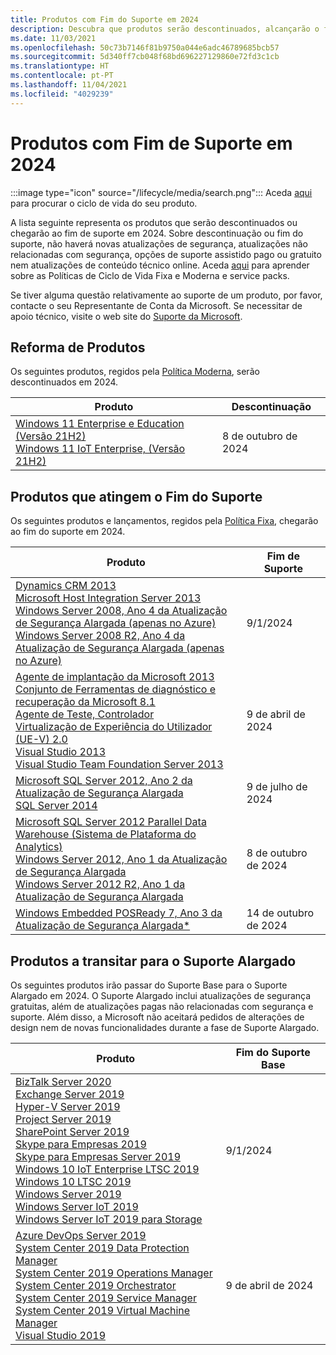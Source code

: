 ```yaml
---
title: Produtos com Fim do Suporte em 2024
description: Descubra que produtos serão descontinuados, alcançarão o fim de suporte ou passarão do suporte base para o suporte alargado em 2024.
ms.date: 11/03/2021
ms.openlocfilehash: 50c73b7146f81b9750a044e6adc46789685bcb57
ms.sourcegitcommit: 5d340ff7cb048f68bd696227129860e72fd3c1cb
ms.translationtype: HT
ms.contentlocale: pt-PT
ms.lasthandoff: 11/04/2021
ms.locfileid: "4029239"
---
```

# <a name="products-ending-support-in-2024"></a>Produtos com Fim de Suporte em 2024

:::image type="icon" source="/lifecycle/media/search.png":::
Aceda [aqui](/lifecycle/products/) para procurar o ciclo de vida do seu produto.

A lista seguinte representa os produtos que serão descontinuados ou chegarão ao fim de suporte em 2024. Sobre descontinuação ou fim do suporte, não haverá novas atualizações de segurança, atualizações não relacionadas com segurança, opções de suporte assistido pago ou gratuito nem atualizações de conteúdo técnico online. Aceda [aqui](/lifecycle/overview/product-end-of-support-overview) para aprender sobre as Políticas de Ciclo de Vida Fixa e Moderna e service packs.

Se tiver alguma questão relativamente ao suporte de um produto, por favor, contacte o seu Representante de Conta da Microsoft. Se necessitar de apoio técnico, visite o web site do [Suporte da Microsoft](https://support.microsoft.com/contactus/?ws=support).

## <a name="product-retirements"></a>Reforma de Produtos

Os seguintes produtos, regidos pela [Política Moderna](/lifecycle/policies/modern), serão descontinuados em 2024.

| Produto | Descontinuação |
| --- | --- |
| [Windows 11 Enterprise e Education (Versão 21H2)](/lifecycle/products/windows-11-enterprise-and-education-version-21h2?branch=live)<br>[Windows 11 IoT Enterprise, (Versão 21H2)](/lifecycle/products/windows-11-iot-enterprise-version-21h2?branch=live)<br> | 8 de outubro de 2024 |




## <a name="products-reaching-end-of-support"></a>Produtos que atingem o Fim do Suporte

Os seguintes produtos e lançamentos, regidos pela [Política Fixa](/lifecycle/policies/fixed), chegarão ao fim do suporte em 2024.

| Produto | Fim de Suporte |
| --- | --- |
| [Dynamics CRM 2013](/lifecycle/products/dynamics-crm-2013?branch=live)<br>[Microsoft Host Integration Server 2013](/lifecycle/products/microsoft-host-integration-server-2013?branch=live)<br>[Windows Server 2008, Ano 4 da Atualização de Segurança Alargada (apenas no Azure)](/lifecycle/products/windows-server-2008?branch=live)<br>[Windows Server 2008 R2, Ano 4 da Atualização de Segurança Alargada (apenas no Azure)](/lifecycle/products/windows-server-2008-r2?branch=live)<br> | 9/1/2024 |
| [Agente de implantação da Microsoft 2013](/lifecycle/products/microsoft-deployment-agent-2013?branch=live)<br>[Conjunto de Ferramentas de diagnóstico e recuperação da Microsoft 8.1](/lifecycle/products/microsoft-diagnostics-and-recovery-toolset-81?branch=live)<br>[Agente de Teste, Controlador](/lifecycle/products/test-agent-controller?branch=live)<br>[Virtualização de Experiência do Utilizador (UE-V) 2.0](/lifecycle/products/user-experience-virtualization-uev-20?branch=live)<br>[Visual Studio 2013](/lifecycle/products/visual-studio-2013?branch=live)<br>[Visual Studio Team Foundation Server 2013](/lifecycle/products/visual-studio-team-foundation-server-2013?branch=live)<br> | 9 de abril de 2024 |
| [Microsoft SQL Server 2012, Ano 2 da Atualização de Segurança Alargada](/lifecycle/products/microsoft-sql-server-2012?branch=live)<br>[SQL Server 2014](/lifecycle/products/sql-server-2014?branch=live)<br> | 9 de julho de 2024 |
| [Microsoft SQL Server 2012 Parallel Data Warehouse (Sistema de Plataforma do Analytics)](/lifecycle/products/microsoft-sql-server-2012-parallel-data-warehouse-analytics-platform-system?branch=live)<br>[Windows Server 2012, Ano 1 da Atualização de Segurança Alargada](/lifecycle/products/windows-server-2012?branch=live)<br>[Windows Server 2012 R2, Ano 1 da Atualização de Segurança Alargada](/lifecycle/products/windows-server-2012-r2?branch=live)<br> | 8 de outubro de 2024 |
| [Windows Embedded POSReady 7, Ano 3 da Atualização de Segurança Alargada*](/lifecycle/products/windows-embedded-posready-7?branch=live)<br> | 14 de outubro de 2024 |


## <a name="products-moving-to-extended-support"></a>Produtos a transitar para o Suporte Alargado

Os seguintes produtos irão passar do Suporte Base para o Suporte Alargado em 2024. O Suporte Alargado inclui atualizações de segurança gratuitas, além de atualizações pagas não relacionadas com segurança e suporte. Além disso, a Microsoft não aceitará pedidos de alterações de design nem de novas funcionalidades durante a fase de Suporte Alargado.

| Produto | Fim do Suporte Base |
| --- | --- |
| [BizTalk Server 2020](/lifecycle/products/biztalk-server-2020?branch=live)<br>[Exchange Server 2019](/lifecycle/products/exchange-server-2019?branch=live)<br>[Hyper-V Server 2019](/lifecycle/products/hyperv-server-2019?branch=live)<br>[Project Server 2019](/lifecycle/products/project-server-2019?branch=live)<br>[SharePoint Server 2019](/lifecycle/products/sharepoint-server-2019?branch=live)<br>[Skype para Empresas 2019](/lifecycle/products/skype-for-business-2019?branch=live)<br>[Skype para Empresas Server 2019](/lifecycle/products/skype-for-business-server-2019?branch=live)<br>[Windows 10 IoT Enterprise LTSC 2019](/lifecycle/products/windows-10-iot-enterprise-ltsc-2019?branch=live)<br>[Windows 10 LTSC 2019](/lifecycle/products/windows-10-ltsc-2019?branch=live)<br>[Windows Server 2019](/lifecycle/products/windows-server-2019?branch=live)<br>[Windows Server IoT 2019](/lifecycle/products/windows-server-iot-2019?branch=live)<br>[Windows Server IoT 2019 para Storage](/lifecycle/products/windows-server-iot-2019-for-storage?branch=live)<br> | 9/1/2024 |
| [Azure DevOps Server 2019](/lifecycle/products/azure-devops-server-2019?branch=live)<br>[System Center 2019 Data Protection Manager](/lifecycle/products/system-center-2019-data-protection-manager?branch=live)<br>[System Center 2019 Operations Manager](/lifecycle/products/system-center-2019-operations-manager?branch=live)<br>[System Center 2019 Orchestrator](/lifecycle/products/system-center-2019-orchestrator?branch=live)<br>[System Center 2019 Service Manager](/lifecycle/products/system-center-2019-service-manager?branch=live)<br>[System Center 2019 Virtual Machine Manager](/lifecycle/products/system-center-2019-virtual-machine-manager?branch=live)<br>[Visual Studio 2019](/lifecycle/products/visual-studio-2019?branch=live)<br> | 9 de abril de 2024 |
